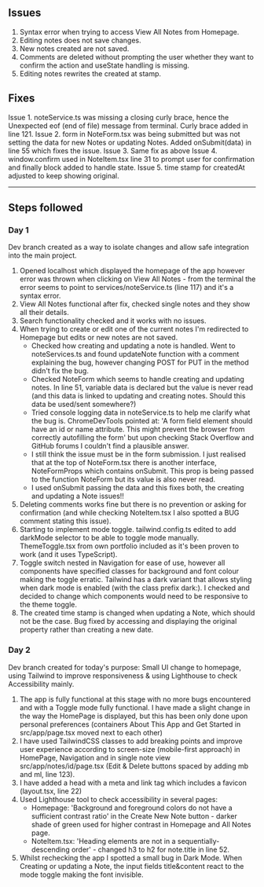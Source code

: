 ## Issues

1. Syntax error when trying to access View All Notes from Homepage.
2. Editing notes does not save changes.
3. New notes created are not saved.
4. Comments are deleted without prompting the user whether they want to confirm the action and useState handling is missing.
5. Editing notes rewrites the created at stamp.

## Fixes

Issue 1. noteService.ts was missing a closing curly brace, hence the Unexpected eof (end of file) message from terminal. Curly brace added in line 121.
Issue 2. form in NoteForm.tsx was being submitted but was not setting the data for new Notes or updating Notes. Added onSubmit(data) in line 55 which fixes the issue.
Issue 3. Same fix as above
Issue 4. window.confirm used in NoteItem.tsx line 31 to prompt user for confirmation and finally block added to handle state.
Issue 5. time stamp for createdAt adjusted to keep showing original.

---

## Steps followed

### Day 1

Dev branch created as a way to isolate changes and allow safe integration into the main project.

1. Opened localhost which displayed the homepage of the app however error was thrown when clicking on View All Notes - from the terminal the error seems to point to services/noteService.ts (line 117) and it's a syntax error.
2. View All Notes functional after fix, checked single notes and they show all their details.
3. Search functionality checked and it works with no issues.
4. When trying to create or edit one of the current notes I'm redirected to Homepage but edits or new notes are not saved.
   - Checked how creating and updating a note is handled. Went to noteServices.ts and found updateNote function with a comment explaining the bug, however changing POST for PUT in the method didn't fix the bug.
   - Checked NoteForm which seems to handle creating and updating notes. In line 51, variable data is declared but the value is never read (and this data is linked to updating and creating notes. Should this data be used/sent somewhere?)
   - Tried console logging data in noteService.ts to help me clarify what the bug is. ChromeDevTools pointed at: 'A form field element should have an id or name attribute. This might prevent the browser from correctly autofilling the form' but upon checking Stack Overflow and GitHub forums I couldn't find a plausible answer.
   - I still think the issue must be in the form submission. I just realised that at the top of NoteForm.tsx there is another interface, NoteFormProps which contains onSubmit. This prop is being passed to the function NoteForm but its value is also never read.
   - I used onSubmit passing the data and this fixes both, the creating and updating a Note issues!!
5. Deleting comments works fine but there is no prevention or asking for confirmation (and while checking NoteItem.tsx I also spotted a BUG comment stating this issue).
6. Starting to implement mode toggle. tailwind.config.ts edited to add darkMode selector to be able to toggle mode manually. ThemeToggle.tsx from own portfolio included as it's been proven to work (and it uses TypeScript).
7. Toggle switch nested in Navigation for ease of use, however all components have specified classes for background and font colour making the toggle erratic. Tailwind has a dark variant that allows styling when dark mode is enabled (with the class prefix dark:). I checked and decided to change which components would need to be responsive to the theme toggle.
8. The created time stamp is changed when updating a Note, which should not be the case. Bug fixed by accessing and displaying the original property rather than creating a new date.

### Day 2

Dev branch created for today's purpose: Small UI change to homepage, using Tailwind to improve responsiveness & using Lighthouse to check Accessibility mainly.

1. The app is fully functional at this stage with no more bugs encountered and with a Toggle mode fully functional. I have made a slight change in the way the HomePage is displayed, but this has been only done upon personal preferences (containers About This App and Get Started in src/app/page.tsx moved next to each other)
2. I have used TailwindCSS classes to add breaking points and improve user experience according to screen-size (mobile-first approach) in HomePage, Navigation and in single note view src/app/notes/id/page.tsx (Edit & Delete buttons spaced by adding mb and ml, line 123).
3. I have added a head with a meta and link tag which includes a favicon (layout.tsx, line 22)
4. Used Lighthouse tool to check accessibility in several pages:
   - Homepage: 'Background and foreground colors do not have a sufficient contrast ratio' in the Create New Note button - darker shade of green used for higher contrast in Homepage and All Notes page.
   - NoteItem.tsx: 'Heading elements are not in a sequentially-descending order' - changed h3 to h2 for note.title in line 52.
5. Whilst rechecking the app I spotted a small bug in Dark Mode. When Creating or updating a Note, the input fields title&content react to the mode toggle making the font invisible.
